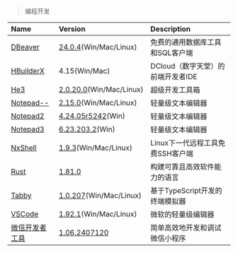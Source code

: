 > 编程开发

| Name             | Version                                 | Description                       |
| :--------------- | :-------------------------------------- | :-------------------------------- |
| [DBeaver]        | [24.0.4][DBeaver-Down](Win/Mac/Linux)   | 免费的通用数据库工具和SQL客户端   |
| [HBuilderX]      | 4.15(Win/Mac)                           | DCloud（数字天堂）的前端开发者IDE |
| [He3]            | [2.0.20.0][He3-Down](Win/Mac/Linux)     | 超级开发工具箱                    |
| [Notepad--]      | [2.15.0][Notepad---Down](Win/Mac/Linux) | 轻量级文本编辑器                  |
| [Notepad2]       | [4.24.05r5242][Notepad2-Down](Win)      | 轻量级文本编辑器                  |
| [Notepad3]       | [6.23.203.2][Notepad3-Down](Win)        | 轻量级文本编辑器                  |
| [NxShell]        | [1.9.3][NxShell-Down](Win/Mac/Linux)    | Linux下一代远程工具免费SSH客户端  |
| [Rust]           | [1.81.0][Rust-Down]                     | 构建可靠且高效软件能力的语言      |
| [Tabby]          | [1.0.207][Tabby-Down](Win/Mac/Linux)    | 基于TypeScript开发的终端模拟器    |
| [VSCode]         | [1.92.1][VSCode-Down](Win/Mac/Linux)    | 微软的轻量级编辑器                |
| [微信开发者工具] | [1.06.2407120][WXD-Down]                | 简单高效地开发和调试微信小程序    |

[DBeaver]: https://dbeaver.io/ '跳转主页'
[DBeaver-Down]: https://github.com/dbeaver/dbeaver/releases '跳转下载页'
[HBuilderX]: https://dcloud.io/hbuilderx.html '跳转主页'
[He3]: https://he3.app/ '跳转主页'
[He3-Down]: https://he3.app/ '跳转下载页'
[Notepad--]: http://www.itdp.cn/notepad.html '跳转主页'
[Notepad---Down]: https://gitee.com/cxasm/notepad--/releases '跳转下载页'
[Notepad2]: https://github.com/zufuliu/notepad2 '跳转主页'
[Notepad2-Down]: https://github.com/zufuliu/notepad2/releases '跳转下载页'
[Notepad3]: https://www.rizonesoft.com/ '跳转主页'
[Notepad3-Down]: https://www.rizonesoft.com/downloads/notepad3/ '跳转下载页'
[NxShell]: https://nxshell.github.io/ '跳转主页'
[NxShell-Down]: https://github.com/nxshell/nxshell '跳转下载页'
[Rust]: https://www.rust-lang.org/ '跳转主页'
[Rust-Down]: https://forge.rust-lang.org/infra/other-installation-methods.html '跳转下载页'
[Tabby]: https://tabby.sh '跳转主页'
[Tabby-Down]: https://github.com/Eugeny/tabby/releases '跳转下载页'
[VSCode]: https://code.visualstudio.com/ '跳转主页'
[VSCode-Down]: https://code.visualstudio.com/Download '跳转下载页'
[微信开发者工具]: https://developers.weixin.qq.com/miniprogram/dev/devtools/devtools.html '跳转主页'
[WXD-Down]: https://developers.weixin.qq.com/miniprogram/dev/devtools/download.html '跳转下载页'

